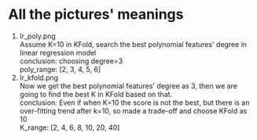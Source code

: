 # All the pictures' meanings
1. lr_poly.png  
Assume K=10 in KFold, search the best polynomial features' degree in linear regression model  
conclusion: choosing degree=3  
poly_range: [2, 3, 4, 5, 6]
2. lr_kfold.png  
Now we get the best polynomial features' degree as 3, then we are going to find the best K in KFold based on that.  
conclusion: Even if when K=10 the score is not the best, but there is an over-fitting trend after k=10, so made a trade-off and choose KFold as 10  
K_range: [2, 4, 6, 8, 10, 20, 40]
